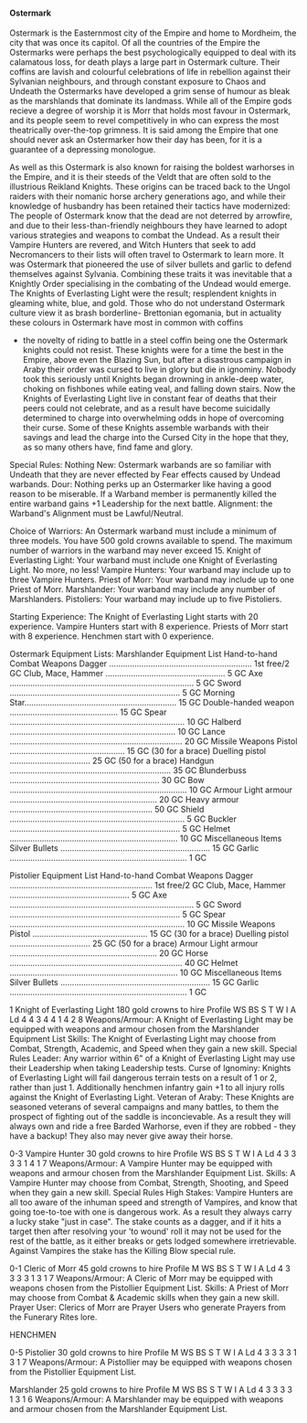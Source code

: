 #### Ostermark

Ostermark is the Easternmost city of the Empire and home to Mordheim,
the city that was once its capitol. Of all the countries of the Empire
the Ostermarks were perhaps the best psychologically equipped to deal
with its calamatous loss, for death plays a large part in Ostermark
culture. Their coffins are lavish and colourful celebrations of life in
rebellion against their Sylvanian neighbours, and through constant
exposure to Chaos and Undeath the Ostermarks have developed a grim sense
of humour as bleak as the marshlands that dominate its landmass. While
all of the Empire gods recieve a degree of worship it is Morr that holds
most favour in Ostermark, and its people seem to revel competitively in
who can express the most theatrically over-the-top grimness. It is said
among the Empire that one should never ask an Ostermarker how their day
has been, for it is a guarantee of a depressing monologue.

As well as this Ostermark is also known for raising the boldest
warhorses in the Empire, and it is their steeds of the Veldt that are
often sold to the illustrious Reikland Knights. These origins can be
traced back to the Ungol raiders with their nomanic horse archery
generations ago, and while their knowledge of husbandry has been
retained their tactics have modernized: The people of Ostermark know
that the dead are not deterred by arrowfire, and due to their
less-than-friendly neighbours they have learned to adopt various
strategies and weapons to combat the Undead. As a result their Vampire
Hunters are revered, and Witch Hunters that seek to add Necromancers to
their lists will often travel to Ostermark to learn more. It was
Ostermark that pioneered the use of silver bullets and garlic to defend
themselves against Sylvania. Combining these traits it was inevitable
that a Knightly Order specialising in the combating of the Undead would
emerge. The Knights of Everlasting Light were the result; resplendent
knights in gleaming white, blue, and gold. Those who do not understand
Ostermark culture view it as brash borderline- Brettonian egomania, but
in actuality these colours in Ostermark have most in common with coffins
- the novelty of riding to battle in a steel coffin being one the
Ostermark knights could not resist. These knights were for a time the
best in the Empire, above even the Blazing Sun, but after a disastrous
campaign in Araby their order was cursed to live in glory but die in
ignominy. Nobody took this seriously until Knights began drowning in
ankle-deep water, choking on fishbones while eating veal, and falling
down stairs. Now the Knights of Everlasting Light live in constant fear
of deaths that their peers could not celebrate, and as a result have
become suicidally determined to charge into overwhelming odds in hope of
overcoming their curse. Some of these Knights assemble warbands with
their savings and lead the charge into the Cursed City in the hope that
they, as so many others have, find fame and glory.

Special Rules: Nothing New: Ostermark warbands are so familiar with
Undeath that they are never effected by Fear effects caused by Undead
warbands. Dour: Nothing perks up an Ostermarker like having a good
reason to be miserable. If a Warband member is permanently killed the
entire warband gains +1 Leadership for the next battle. Alignment: the
Warband's Alignment must be Lawful/Neutral.

Choice of Warriors: An Ostermark warband must include a minimum of three
models. You have 500 gold crowns available to spend. The maximum number
of warriors in the warband may never exceed 15. Knight of Everlasting
Light: Your warband must include one Knight of Everlasting Light. No
more, no less! Vampire Hunters: Your warband may include up to three
Vampire Hunters. Priest of Morr: Your warband may include up to one
Priest of Morr. Marshlander: Your warband may include any number of
Marshlanders. Pistoliers: Your warband may include up to five
Pistoliers.

Starting Experience: The Knight of Everlasting Light starts with 20
experience. Vampire Hunters start with 8 experience. Priests of Morr
start with 8 experience. Henchmen start with 0 experience.

Ostermark Equipment Lists: Marshlander Equipment List Hand-to-hand
Combat Weapons Dagger
.............................................................. 1st
free/2 GC Club, Mace, Hammer
.................................................... 5 GC Axe
................................................................................
5 GC Sword
..........................................................................
5 GC Morning
Star..................................................................
15 GC Double-handed weapon
............................................... 15 GC Spear
............................................................................
10 GC Halberd
........................................................................
10 GC Lance
...........................................................................
20 GC Missile Weapons Pistol
.................................................. 15 GC (30 for a
brace) Duelling pistol ................................... 25 GC (50 for
a brace) Handgun
......................................................................
35 GC Blunderbuss
................................................................. 30 GC
Bow
.............................................................................
10 GC Armour Light armour
................................................................ 20 GC
Heavy armour
.............................................................. 50 GC
Shield
............................................................................
5 GC Buckler
..........................................................................
5 GC Helmet
.........................................................................
10 GC Miscellaneous Items Silver Bullets
................................................................. 15 GC
Garlic
.............................................................................
1 GC

Pistolier Equipment List Hand-to-hand Combat Weapons Dagger
.............................................................. 1st
free/2 GC Club, Mace, Hammer
.................................................... 5 GC Axe
................................................................................
5 GC Sword
..........................................................................
5 GC Spear
............................................................................
10 GC Missile Weapons Pistol
.................................................. 15 GC (30 for a
brace) Duelling pistol ................................... 25 GC (50 for
a brace) Armour Light armour
................................................................ 20 GC
Horse
...........................................................................
40 GC Helmet
.........................................................................
10 GC Miscellaneous Items Silver Bullets
................................................................. 15 GC
Garlic
.............................................................................
1 GC

1 Knight of Everlasting Light 180 gold crowns to hire Profile WS BS S T
W I A Ld 4 4 3 4 4 1 4 2 8 Weapons/Armour: A Knight of Everlasting Light
may be equipped with weapons and armour chosen from the Marshlander
Equipment List Skills: The Knight of Everlasting Light may choose from
Combat, Strength, Academic, and Speed when they gain a new skill.
Special Rules Leader: Any warrior within 6" of a Knight of Everlasting
Light may use their Leadership when taking Leadership tests. Curse of
Ignominy: Knights of Everlasting Light will fail dangerous terrain tests
on a result of 1 or 2, rather than just 1. Additionally henchmen
infantry gain +1 to all injury rolls against the Knight of Everlasting
Light. Veteran of Araby: These Knights are seasoned veterans of several
campaigns and many battles, to them the prospect of fighting out of the
saddle is inconcievable. As a result they will always own and ride a
free Barded Warhorse, even if they are robbed - they have a backup! They
also may never give away their horse.

0-3 Vampire Hunter 30 gold crowns to hire Profile WS BS S T W I A Ld 4 3
3 3 3 1 4 1 7 Weapons/Armour: A Vampire Hunter may be equipped with
weapons and armour chosen from the Marshlander Equipment List. Skills: A
Vampire Hunter may choose from Combat, Strength, Shooting, and Speed
when they gain a new skill. Special Rules High Stakes: Vampire Hunters
are all too aware of the inhuman speed and strength of Vampires, and
know that going toe-to-toe with one is dangerous work. As a result they
always carry a lucky stake "just in case". The stake counts as a dagger,
and if it hits a target then after resolving your 'to wound' roll it may
not be used for the rest of the battle, as it either breaks or gets
lodged somewhere irretrievable. Against Vampires the stake has the
Killing Blow special rule.

0-1 Cleric of Morr 45 gold crowns to hire Profile M WS BS S T W I A Ld 4
3 3 3 3 1 3 1 7 Weapons/Armour: A Cleric of Morr may be equipped with
weapons chosen from the Pistollier Equipment List. Skills: A Priest of
Morr may choose from Combat & Academic skills when they gain a new
skill. Prayer User: Clerics of Morr are Prayer Users who generate
Prayers from the Funerary Rites lore.

HENCHMEN

0-5 Pistolier 30 gold crowns to hire Profile M WS BS S T W I A Ld 4 3 3
3 3 1 3 1 7 Weapons/Armour: A Pistollier may be equipped with weapons
chosen from the Pistollier Equipment List.

Marshlander 25 gold crowns to hire Profile M WS BS S T W I A Ld 4 3 3 3
3 1 3 1 6 Weapons/Armour: A Marshlander may be equipped with weapons and
armour chosen from the Marshlander Equipment List.
